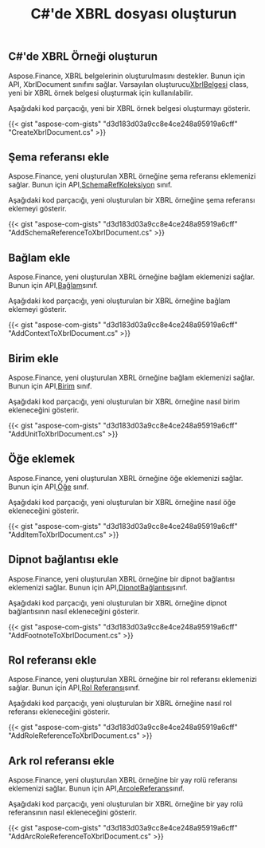 ﻿---
title: C#'de XBRL dosyası oluşturun
linktitle: XBRL dosya oluştur
type: docs
weight: 10
url: /tr/net/create-xbrl-files/
description: C# Finance Kitaplık API, XBRL belgeleri oluşturmayı, şema ve bağlam referansı eklemeyi destekler.
---
## **C#'de XBRL Örneği oluşturun**
Aspose.Finance, XBRL belgelerinin oluşturulmasını destekler. Bunun için API, XbrlDocument sınıfını sağlar. Varsayılan oluşturucu[XbrlBelgesi](https://reference.aspose.com/finance/net/aspose.finance.xbrl/xbrldocument) class, yeni bir XBRL örnek belgesi oluşturmak için kullanılabilir.

Aşağıdaki kod parçacığı, yeni bir XBRL örnek belgesi oluşturmayı gösterir.

{{< gist "aspose-com-gists" "d3d183d03a9cc8e4ce248a95919a6cff" "CreateXbrlDocument.cs" >}}
## **Şema referansı ekle**
 Aspose.Finance, yeni oluşturulan XBRL örneğine şema referansı eklemenizi sağlar. Bunun için API,[SchemaRefKoleksiyon](https://reference.aspose.com/finance/net/aspose.finance.xbrl/schemarefcollection) sınıf.

Aşağıdaki kod parçacığı, yeni oluşturulan bir XBRL örneğine şema referansı eklemeyi gösterir.

{{< gist "aspose-com-gists" "d3d183d03a9cc8e4ce248a95919a6cff" "AddSchemaReferenceToXbrlDocument.cs" >}}
## **Bağlam ekle**
 Aspose.Finance, yeni oluşturulan XBRL örneğine bağlam eklemenizi sağlar. Bunun için API,[Bağlam](https://reference.aspose.com/finance/net/aspose.finance.xbrl/context)sınıf.

Aşağıdaki kod parçacığı, yeni oluşturulan bir XBRL örneğine bağlam eklemeyi gösterir.

{{< gist "aspose-com-gists" "d3d183d03a9cc8e4ce248a95919a6cff" "AddContextToXbrlDocument.cs" >}}
## **Birim ekle**
 Aspose.Finance, yeni oluşturulan XBRL örneğine bağlam eklemenizi sağlar. Bunun için API,[Birim](https://reference.aspose.com/finance/net/aspose.finance.xbrl/unit) sınıf.

Aşağıdaki kod parçacığı, yeni oluşturulan bir XBRL örneğine nasıl birim ekleneceğini gösterir.

{{< gist "aspose-com-gists" "d3d183d03a9cc8e4ce248a95919a6cff" "AddUnitToXbrlDocument.cs" >}}
## **Öğe eklemek**
 Aspose.Finance, yeni oluşturulan XBRL örneğine öğe eklemenizi sağlar. Bunun için API,[Öğe](https://reference.aspose.com/finance/net/aspose.finance.xbrl/item) sınıf.

Aşağıdaki kod parçacığı, yeni oluşturulan bir XBRL örneğine nasıl öğe ekleneceğini gösterir.

{{< gist "aspose-com-gists" "d3d183d03a9cc8e4ce248a95919a6cff" "AddItemToXbrlDocument.cs" >}}
## **Dipnot bağlantısı ekle**
 Aspose.Finance, yeni oluşturulan XBRL örneğine bir dipnot bağlantısı eklemenizi sağlar. Bunun için API,[DipnotBağlantısı](https://reference.aspose.com/finance/net/aspose.finance.xbrl/footnotelink)sınıf.

Aşağıdaki kod parçacığı, yeni oluşturulan bir XBRL örneğine dipnot bağlantısının nasıl ekleneceğini gösterir.

{{< gist "aspose-com-gists" "d3d183d03a9cc8e4ce248a95919a6cff" "AddFootnoteToXbrlDocument.cs" >}}
## **Rol referansı ekle**
Aspose.Finance, yeni oluşturulan XBRL örneğine bir rol referansı eklemenizi sağlar. Bunun için API,[Rol Referansı](https://reference.aspose.com/finance/net/aspose.finance.xbrl/rolereference)sınıf.

Aşağıdaki kod parçacığı, yeni oluşturulan bir XBRL örneğine nasıl rol referansı ekleneceğini gösterir.

{{< gist "aspose-com-gists" "d3d183d03a9cc8e4ce248a95919a6cff" "AddRoleReferenceToXbrlDocument.cs" >}}
## **Ark rol referansı ekle**
 Aspose.Finance, yeni oluşturulan XBRL örneğine bir yay rolü referansı eklemenizi sağlar. Bunun için API,[ArcoleReferans](https://reference.aspose.com/finance/net/aspose.finance.xbrl/arcrolereference)sınıf.

Aşağıdaki kod parçacığı, yeni oluşturulan bir XBRL örneğine bir yay rolü referansının nasıl ekleneceğini gösterir.

{{< gist "aspose-com-gists" "d3d183d03a9cc8e4ce248a95919a6cff" "AddArcRoleReferenceToXbrlDocument.cs" >}}
